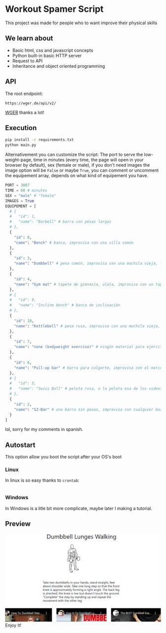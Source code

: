 # Workout Spamer Script
This project was made for people who to want improve their physical skills

## We learn about
* Basic html, css and javascript concepts
* Python built-in basic HTTP server
* Request to API
* Inheritance and object oriented programming

## API 
The root endpoint:
```
https://wger.de/api/v2/
```
[WGER](https://wger.de/es/software/features) thanks a lot!

## Execution

```bash
pip install -r requirements.txt
python main.py
```

Alternativement you can customize the script: The port to serve the low-weight-page, time in minutes (every time, the page will open in your browser by default), sex (female or male), if you don't need images the image option will be `False` or maybe `True`, you can comment or uncomment the equipement array, depends on what kind of equipement you have.

```python
PORT = 3007
TIME = 60 # minutes
SEX = "male" # "female"
IMAGES = True
EQUIPEMENT = [
  # {
  #   "id": 1,
  #   "name": "Barbell" # barra con pesas largas
  # },
  {
    "id": 8,
    "name": "Bench" # banca, improvisa con una silla común
  },
  {
    "id": 3,
    "name": "Dumbbell" # pesa común, improvisa con una mochila vieja, llenala de libros y cosas pesadas, alternativamente siempre hay una silla mejor si es de metal
  },
  {
    "id": 4,
    "name": "Gym mat" # tapete de gimnasia, ulala, improvisa con un tapete común :P
  },
  # {
  #   "id": 9,
  #   "name": "Incline bench" # banca de inclinación
  # },
  {
    "id": 10,
    "name": "Kettlebell" # pesa rusa, improvisa con una mochila vieja, llenala de libros y cosas pesadas
  },
  {
    "id": 7,
    "name": "none (bodyweight exercise)" # ningún material para ejercitarte, calistenia
  },
  {
    "id": 6,
    "name": "Pull-up bar" # barra para colgarte, improvisa con el marco de tu puerta 
  },
  # {
  #   "id": 5,
  #   "name": "Swiss Ball" # pelota rusa, o la pelota esa de los videos en los que dos sujetos colisionan
  # },
  {
    "id": 2,
    "name": "SZ-Bar" # una barra sin pesas, improvisa con cualquier barra
  }
]
```
lol, sorry for my comments in spanish.

## Autostart
This option allow you boot the script after your OS's boot

### Linux
In linux is so easy thanks to `crontab`:
```
```

### Windows
In Windows is a litle bit more complicate, maybe later I making a tutorial.


## Preview
<img src="https://raw.githubusercontent.com/cr0wg4n/automatic-workout-routine/master/assets/preview.PNG"/>
<br>
Enjoy it!
